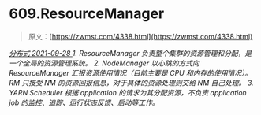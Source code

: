 <!--yml
category: 未分类
date: 0001-01-01 00:00:00
--->

# 609.ResourceManager

> 原文：[https://zwmst.com/4338.html](https://zwmst.com/4338.html)

   [ *分布式* ](https://zwmst.com/%e5%88%86%e5%b8%83%e5%bc%8f)*[ <time datetime="2021-09-28T23:09:01+08:00"> 2021-09-28 </time> ](https://zwmst.com/4338.html)  1.  ResourceManager 负责整个集群的资源管理和分配，是一个全局的资源管理系统。
2.  NodeManager 以心跳的方式向 ResourceManager 汇报资源使用情况（目前主要是 CPU 和内存的使用情况）。RM 只接受 NM 的资源回报信息，对于具体的资源处理则交给 NM 自己处理。
3.  YARN Scheduler 根据 application 的请求为其分配资源，不负责 application job 的监控、追踪、运行状态反馈、启动等工作。*